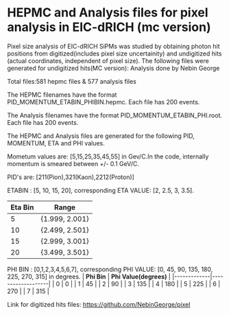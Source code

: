 # HEPMC and Analysis files for pixel analysis in EIC-dRICH (mc version)
Pixel size analysis of EIC-dRICH SiPMs was studied by obtaining photon hit positions from digitized(includes pixel size uncertainity) and undigitized hits (actual coordinates, independent of pixel size). The following files were generated for undigitized hits(MC version):
Analysis done by Nebin George 

Total files:581 hepmc files & 577 analysis files

The HEPMC filenames have the format PID_MOMENTUM_ETABIN_PHIBIN.hepmc. Each file has 200 events. 

The Analysis filenames have the format PID_MOMENTUM_ETABIN_PHI.root. Each file has 200 events.

The HEPMC and Analysis files are generated for the following PID, MOMENTUM, ETA and PHI values.

Mometum values are: [5,15,25,35,45,55] in Gev/C.In the code, internally momentum is smeared between +/- 0.1 GeV/C.

PID's are: [211(Pion),321(Kaon),2212(Proton)] 

ETABIN : [5, 10, 15, 20], corresponding ETA VALUE: [2, 2.5, 3, 3.5].

| **Eta Bin** | **Range**         |
|-------------|-------------------|
| 5           | {1.999, 2.001}   |
| 10          | {2.499, 2.501}   |
| 15          | {2.999, 3.001}   |
| 20          | {3.499, 3.501}   |


PHI BIN : [0,1,2,3,4,5,6,7], corresponding PHI VALUE: [0, 45, 90, 135, 180, 225, 270, 315] in degrees.
| **Phi Bin** | **Phi Value(degrees)**         |
|-------------|-------------------|
| 0           | 0   |
| 1           | 45  |
| 2           | 90  |
| 3           | 135 |
| 4           | 180 |
| 5           | 225 |
| 6           | 270 |
| 7           | 315 |


Link for digitized hits files: https://github.com/NebinGeorge/pixel










